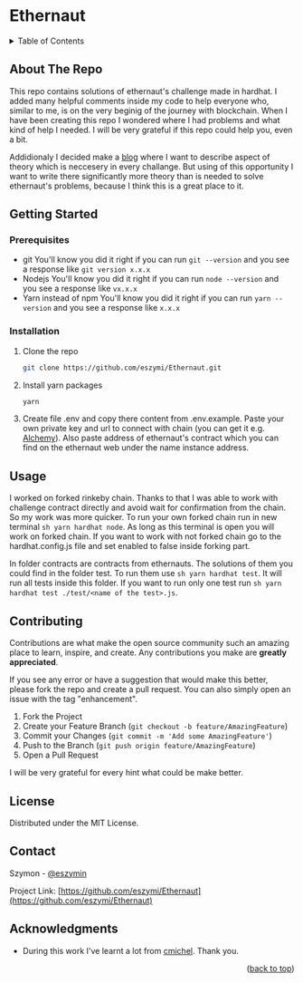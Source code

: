 # Ethernaut

<!-- PROJECT SHIELDS -->
<!--




<!-- TABLE OF CONTENTS -->
<details>
  <summary>Table of Contents</summary>
  <ol>
    <li>
      <a href="#about-the-project">About The Project</a>
    </li>
    <li>
      <a href="#getting-started">Getting Started</a>
      <ul>
        <li><a href="#prerequisites">Prerequisites</a></li>
        <li><a href="#installation">Installation</a></li>
      </ul>
    </li>
    <li><a href="#usage">Usage</a></li>
    <li><a href="#contributing">Contributing</a></li>
    <li><a href="#license">License</a></li>
    <li><a href="#contact">Contact</a></li>
    <li><a href="#acknowledgments">Acknowledgments</a></li>
  </ol>
</details>



<!-- ABOUT THE REPO -->
## About The Repo

This repo contains solutions of ethernaut's challenge made in hardhat. I added many helpful comments inside my code to help everyone who, similar to me, is on the very beginig of the journey with blockchain. When I have been creating this repo I wondered where I had problems and what kind of help I needed. I will be very grateful if this repo could help you, even a bit.

Addidionaly I decided make a [blog](https://medium.com/@eszymi) where I want to describe aspect of theory which is neccesery in every challange. But using of this opportunity I want to write there significantly more theory than is needed to solve ethernaut's problems, because I think this is a great place to it.   


<!-- GETTING STARTED -->
## Getting Started

### Prerequisites
* git
You'll know you did it right if you can run ```git --version``` and you see a response like ```git version x.x.x```
* Nodejs
You'll know you did it right if you can run ```node --version``` and you see a response like ```vx.x.x```
* Yarn instead of npm
You'll know you did it right if you can run ```yarn --version``` and you see a response like ```x.x.x```


### Installation

1. Clone the repo
   ```sh
   git clone https://github.com/eszymi/Ethernaut.git
   ```
2. Install yarn packages
   ```sh
   yarn
   ```
3. Create file .env and copy there content from .env.example. Paste your own private key and url to connect with chain (you can get it e.g. [Alchemy](https://www.alchemy.com)). Also paste address of ethernaut's contract which you can find on the ethernaut web under the name instance address.


<!-- USAGE EXAMPLES -->
## Usage

I worked on forked rinkeby chain. Thanks to that I was able to work with challenge contract directly and avoid wait for confirmation from the chain. So my work was more quicker. To run your own forked chain run in new terminal ```sh yarn hardhat node```. As long as this terminal is open you will work on forked chain. If you want to work with not forked chain go to the hardhat.config.js file and set enabled to false inside forking part.

In folder contracts are contracts from ethernauts. The solutions of them you could find in the folder test. To run them use ```sh yarn hardhat test```. It will run all tests inside this folder. If you want to run only one test run ```sh yarn hardhat test ./test/<name of the test>.js```.

<!-- CONTRIBUTING -->
## Contributing

Contributions are what make the open source community such an amazing place to learn, inspire, and create. Any contributions you make are **greatly appreciated**.

If you see any error or have a suggestion that would make this better, please fork the repo and create a pull request. You can also simply open an issue with the tag "enhancement".

1. Fork the Project
2. Create your Feature Branch (`git checkout -b feature/AmazingFeature`)
3. Commit your Changes (`git commit -m 'Add some AmazingFeature'`)
4. Push to the Branch (`git push origin feature/AmazingFeature`)
5. Open a Pull Request

I will be very grateful for every hint what could be make better.


<!-- LICENSE -->
## License

Distributed under the MIT License. 

<!-- CONTACT -->
## Contact

Szymon - [@eszymin](https://twitter.com/eszymin) 

Project Link: [https://github.com/eszymi/Ethernaut](https://github.com/eszymi/Ethernaut)




<!-- ACKNOWLEDGMENTS -->
## Acknowledgments

* During this work I've learnt a lot from [cmichel](https://cmichel.io/ethernaut-solutions/). Thank you.


<p align="right">(<a href="#readme-top">back to top</a>)</p>




